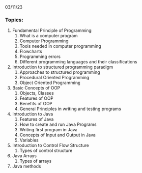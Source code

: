 03/11/23
### Topics:
1. Fundamental Principle of Programming
	1. What is a computer program
	2. Computer Programming
	3. Tools needed in computer programming
	4. Flowcharts
	5. Programming errors
	6. Different programming languages and their classifications
2. Introduction to structured programming paradigm 
	1. Approaches to structured programming
	2. Procedural Oriented Programming
	3. Object Oriented Programming
3. Basic Concepts of OOP
	1. Objects, Classes
	2. Features of OOP
	3. Benefits of OOP
	4. General Principles in writing and testing programs
4. Introduction to Java
	1. Features of Java
	2. How to create and run Java Programs
	3. Writing first program in Java
	4. Concepts of Input and Output in Java
	5. Variables
5. Introduction to Control Flow Structure
	1. Types of control structure
6. Java Arrays
	1. Types of arrays
7. Java methods